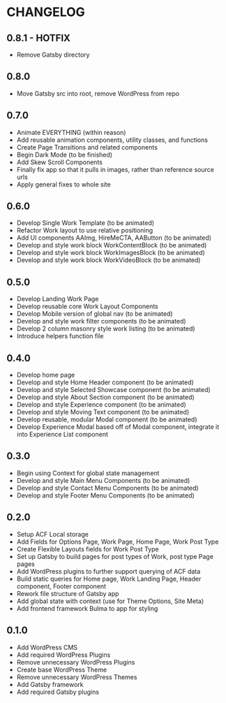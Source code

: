 # CHANGELOG

## 0.8.1 - HOTFIX
- Remove Gatsby directory

## 0.8.0
- Move Gatsby src into root, remove WordPress from repo

## 0.7.0
- Animate EVERYTHING (within reason)
- Add reusable animation components, utility classes, and functions
- Create Page Transitions and related components
- Begin Dark Mode (to be finished)
- Add Skew Scroll Components
- Finally fix app so that it pulls in images, rather than reference source urls
- Apply general fixes to whole site

## 0.6.0
- Develop Single Work Template (to be animated)
- Refactor Work layout to use relative positioning 
- Add UI components AAImg, HireMeCTA, AAButton (to be animated)
- Develop and style work block WorkContentBlock (to be animated)
- Develop and style work block WorkImagesBlock (to be animated)
- Develop and style work block WorkVideoBlock (to be animated)

## 0.5.0
- Develop Landing Work Page
- Develop reusable core Work Layout Components
- Develop Mobile version of global nav (to be animated)
- Develop and style work filter components (to be animated)
- Develop 2 column masonry style work listing (to be animated)
- Introduce helpers function file

## 0.4.0
- Develop home page
- Develop and style Home Header component (to be animated)
- Develop and style Selected Showcase component (to be animated)
- Develop and style About Section component (to be animated)
- Develop and style Experience component (to be animated)
- Develop and style Moving Text component (to be animated)
- Develop reusable, modular Modal component (to be animated)
- Develop Experience Modal based off of Modal component, integrate it into Experience List component

## 0.3.0
- Begin using Context for global state management
- Develop and style Main Menu Components (to be animated)
- Develop and style Contact Menu Components (to be animated)
- Develop and style Footer Menu Components (to be animated)

## 0.2.0
- Setup ACF Local storage
- Add Fields for Options Page, Work Page, Home Page, Work Post Type
- Create Flexible Layouts fields for Work Post Type
- Set up Gatsby to build pages for post types of Work, post type Page pages
- Add WordPress plugins to further support querying of ACF data
- Build static queries for Home page, Work Landing Page, Header component, Footer component
- Rework file structure of Gatsby app
- Add global state with context (use for Theme Options, Site Meta)
- Add frontend framework Bulma to app for styling

## 0.1.0
- Add WordPress CMS
- Add required WordPress Plugins
- Remove unnecessary WordPress Plugins
- Create base WordPress Theme
- Remove unnecessary WordPress Themes
- Add Gatsby framework
- Add required Gatsby plugins